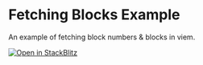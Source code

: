 # Fetching Blocks Example

An example of fetching block numbers & blocks in viem.

[![Open in StackBlitz](https://developer.stackblitz.com/img/open_in_stackblitz.svg)](https://stackblitz.com/github/wagmi-dev/viem/tree/main/examples/blocks/fetching-blocks)